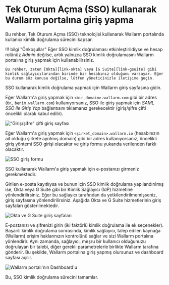[img-basic-auth]:       ../images/user-guides/sso/basic-auth.png
[img-sso-login-form]:   ../images/user-guides/sso/sso-login-form.png       
[img-idp-auth-pages]:   ../images/user-guides/sso/idp-auth-pages.png    
[img-wl-dashboard]:     ../images/user-guides/dashboard/dashboard.png

[link-gsuite]:      https://gsuite.google.com/
[link-okta]:        https://www.okta.com/

#   Tek Oturum Açma (SSO) kullanarak Wallarm portalına giriş yapma

Bu rehber, Tek Oturum Açma (SSO) teknolojisi kullanarak Wallarm portalında kullanıcı kimlik doğrulama sürecini kapsar.

!!! bilgi "Önkoşullar"
    Eğer SSO kimlik doğrulaması etkinleştirildiyse ve hesap rolünüz *Admin* değilse, artık yalnızca SSO kimlik doğrulamasını Wallarm portalına giriş yapmak için kullanabilirsiniz.

    Bu rehber, zaten [Okta][link-okta] veya [G Suite][link-gsuite] gibi kimlik sağlayıcılarından birinde bir hesabınız olduğunu varsayar. Eğer bu durum söz konusu değilse, lütfen yöneticinizle iletişime geçin.

SSO kullanarak kimlik doğrulama yapmak için Wallarm giriş sayfasına gidin.

Eğer Wallarm'a giriş yapmak için `<bir_domain>.wallarm.com` gibi bir adres (ör., `benim.wallarm.com`) kullanıyorsanız, SSO ile giriş yapmak için *SAML SSO ile Giriş Yap* bağlantısını tıklamanız gerekecektir (giriş/şifre çifti öncelikli olarak kabul edilir).

![“Giriş/şifre” çifti giriş sayfası][img-basic-auth]

Eğer Wallarm'a giriş yapmak için `<şirket_domain>.wallarm.io` (hesabınızın ait olduğu şirkete ayrılmış domain) gibi bir adres kullanıyorsanız, öncelikli giriş yöntemi SSO girişi olacaktır ve giriş formu yukarıda verilenden farklı olacaktır.

![SSO giriş formu][img-sso-login-form]

SSO kullanarak Wallarm'a giriş yapmak için e-postanızı girmeniz gerekmektedir.

Girilen e-posta kayıtlıysa ve bunun için SSO kimlik doğrulama yapılandırılmış ise, Okta veya G Suite gibi bir Kimlik Sağlayıcı (IdP) hizmetine yönlendirilirsiniz. Eğer bu sağlayıcı tarafından da yetkilendirilmemişseniz, giriş sayfasına yönlendirilirsiniz. Aşağıda Okta ve G Suite hizmetlerinin giriş sayfaları gösterilmektedir.

![Okta ve G Suite giriş sayfaları][img-idp-auth-pages]

E-postanızı ve şifrenizi girin (iki faktörlü kimlik doğrulama ile ek seçenekler). Başarılı kimlik doğrulama sonrasında, kimlik sağlayıcı, talep edilen kaynağa (Wallarm) erişim haklarınızın kontrolünü sağlar ve sizi Wallarm portalına yönlendirir. Aynı zamanda, sağlayıcı, meşru bir kullanıcı olduğunuzu doğrulayan bir talebi, diğer gerekli parametrelerle birlikte Wallarm tarafına gönderir. Bu şekilde, Wallarm portalına giriş yapmış olursunuz ve dashboard sayfası açılır.

![Wallarm portalı'nın Dashboard'u][img-wl-dashboard]

Bu, SSO kimlik doğrulama sürecini tamamlar.